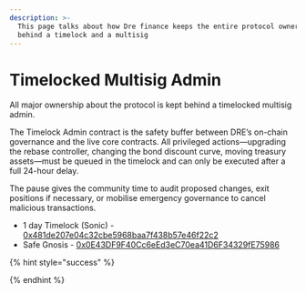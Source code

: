 ```yaml
---
description: >-
  This page talks about how Dre finance keeps the entire protocol ownership
  behind a timelock and a multisig
---
```


# Timelocked Multisig Admin

All major ownership about the protocol is kept behind a timelocked multisig admin.

The Timelock Admin contract is the safety buffer between DRE’s on-chain governance and the live core contracts. All privileged actions—upgrading the rebase controller, changing the bond discount curve, moving treasury assets—must be queued in the timelock and can only be executed after a full 24-hour delay.&#x20;

The pause gives the community time to audit proposed changes, exit positions if necessary, or mobilise emergency governance to cancel malicious transactions.

* 1 day Timelock (Sonic) - [0x481de207e04c32cbe5968baa7f438b57e46f22c2](https://sonicscan.org/address/0x481de207e04c32cbe5968baa7f438b57e46f22c2)
* Safe Gnosis - [0x0E43DF9F40Cc6eEd3eC70ea41D6F34329fE75986](https://app.safe.global/home?safe=sonic:0x0E43DF9F40Cc6eEd3eC70ea41D6F34329fE75986)

{% hint style="success" %}

{% endhint %}
